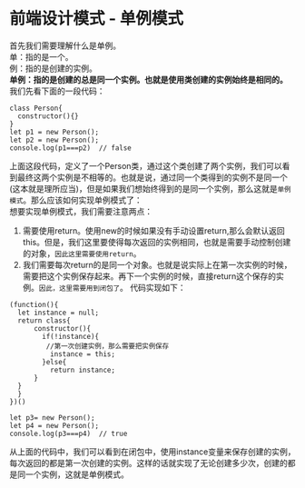 # 前端设计模式 - 单例模式
首先我们需要理解什么是单例。  
单：指的是一个。  
例：指的是创建的实例。  
**单例：指的是创建的总是同一个实例。也就是使用类创建的实例始终是相同的。**  
我们先看下面的一段代码：
```
class Person{
  constructor(){}
}
let p1 = new Person();
let p2 = new Person();
console.log(p1===p2)  // false
```
上面这段代码，定义了一个Person类，通过这个类创建了两个实例，我们可以看到最终这两个实例是不相等的。也就是说，通过同一个类得到的实例不是同一个(这本就是理所应当)，但是如果我们想始终得到的是同一个实例，那么这就是`单例模式`。那么应该如何实现单例模式了：  
想要实现单例模式，我们需要注意两点：
1. 需要使用return。使用new的时候如果没有手动设置return,那么会默认返回this。但是，我们这里要使得每次返回的实例相同，也就是需要手动控制创建的对象，`因此这里需要使用return`。
2. 我们需要每次return的是同一个对象。也就是说实际上在第一次实例的时候，需要把这个实例保存起来。再下一个实例的时候，直接return这个保存的实例。`因此，这里需要用到闭包了`。
代码实现如下：
```
(function(){
  let instance = null;
  return class{
      constructor(){
        if(!instance){
         //第一次创建实例，那么需要把实例保存
          instance = this;
        }else{
          return instance;
      }
  }
  }
})()

let p3= new Person();
let p4 = new Person();
console.log(p3===p4)  // true
```
从上面的代码中，我们可以看到在闭包中，使用instance变量来保存创建的实例，每次返回的都是第一次创建的实例。这样的话就实现了无论创建多少次，创建的都是同一个实例，这就是单例模式。
